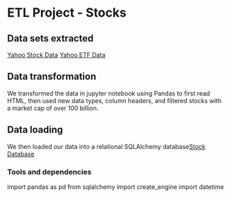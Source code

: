 # ETL Project - Stocks

## Data sets extracted

[Yahoo Stock Data](https://finance.yahoo.com/most-active)
[Yahoo ETF Data](https://finance.yahoo.com/etfs)

## Data transformation

We transformed the data in jupyter notebook using Pandas to first read HTML, then used new data types, column headers, and filtered stocks with a market cap of over 100 billion.

## Data loading

We then loaded our data into a relational SQLAlchemy database[Stock Database](ETL_Project_Stocks\wolves_db.sql)

### Tools and dependencies

import pandas as pd
from sqlalchemy import create_engine
import datetime
